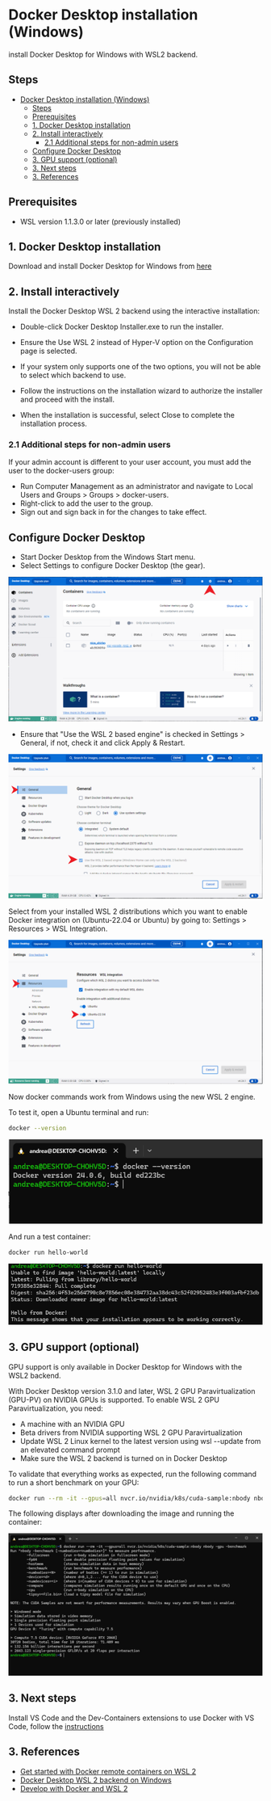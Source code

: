 # Docker Desktop installation (Windows)

install Docker Desktop for Windows with WSL2 backend.

## Steps

- [Docker Desktop installation (Windows)](#docker-desktop-installation-windows)
  - [Steps](#steps)
  - [Prerequisites](#prerequisites)
  - [1. Docker Desktop installation](#1-docker-desktop-installation)
  - [2. Install interactively](#2-install-interactively)
    - [2.1 Additional steps for non-admin users](#21-additional-steps-for-non-admin-users)
  - [Configure Docker Desktop](#configure-docker-desktop)
  - [3. GPU support (optional)](#3-gpu-support-optional)
  - [3. Next steps](#3-next-steps)
  - [3. References](#3-references)

## Prerequisites

- WSL version 1.1.3.0 or later (previously installed)

## 1. Docker Desktop installation

Download and install Docker Desktop for Windows from [here](https://www.docker.com/products/docker-desktop)

## 2. Install interactively

Install the Docker Desktop WSL 2 backend using the interactive installation:

- Double-click Docker Desktop Installer.exe to run the installer.

- Ensure the Use WSL 2 instead of Hyper-V option on the Configuration page is selected.

- If your system only supports one of the two options, you will not be able to select which backend to use.

- Follow the instructions on the installation wizard to authorize the installer and proceed with the install.

- When the installation is successful, select Close to complete the installation process.

### 2.1 Additional steps for non-admin users

If your admin account is different to your user account, you must add the user to the docker-users group:

- Run Computer Management as an administrator and navigate to Local Users and Groups > Groups > docker-users.
- Right-click to add the user to the group.
- Sign out and sign back in for the changes to take effect.

## Configure Docker Desktop

- Start Docker Desktop from the Windows Start menu.
- Select Settings to configure Docker Desktop (the gear).

![Docker Desktop Settings](/wsl2/images/docker-starting.png)

- Ensure that "Use the WSL 2 based engine" is checked in Settings > General, if not, check it and click Apply & Restart.

![Docker Desktop Settings](/wsl2/images/check_wsl2_bk.png)

Select from your installed WSL 2 distributions which you want to enable Docker integration on (Ubuntu-22.04 or Ubuntu) by going to: Settings > Resources > WSL Integration.

![Docker Desktop Settings](/wsl2/images/wsl_integration.png)

Now docker commands work from Windows using the new WSL 2 engine.

To test it, open a Ubuntu terminal and run:

```bash
docker --version
```

![Docker Desktop Settings](/wsl2/images/docker_version.png)

And run a test container:

```bash
docker run hello-world
```

![Docker Desktop Settings](/wsl2/images/docker_hello_world.png)

## 3. GPU support (optional)

GPU support is only available in Docker Desktop for Windows with the WSL2 backend.

With Docker Desktop version 3.1.0 and later, WSL 2 GPU Paravirtualization (GPU-PV) on NVIDIA GPUs is supported. To enable WSL 2 GPU Paravirtualization, you need:

- A machine with an NVIDIA GPU
- Beta drivers from NVIDIA supporting WSL 2 GPU Paravirtualization
- Update WSL 2 Linux kernel to the latest version using wsl --update from an elevated command prompt
- Make sure the WSL 2 backend is turned on in Docker Desktop
  
To validate that everything works as expected, run the following command to run a short benchmark on your GPU:

``` bash
docker run --rm -it --gpus=all nvcr.io/nvidia/k8s/cuda-sample:nbody nbody -gpu -benchmark
```

The following displays after downloading the image and running the container:

![Docker Desktop Settings](/wsl2/images/docker_gpu_benchmark.png)

## 3. Next steps

Install VS Code and the Dev-Containers extensions to use Docker with VS Code, follow the [instructions](/wsl2/vscode_docker.md)

## 3. References

- [Get started with Docker remote containers on WSL 2](https://learn.microsoft.com/en-us/windows/wsl/tutorials/wsl-containers)
- [Docker Desktop WSL 2 backend on Windows](https://docs.docker.com/desktop/wsl/#download)
- [Develop with Docker and WSL 2](https://docs.docker.com/desktop/wsl/use-wsl/)
  